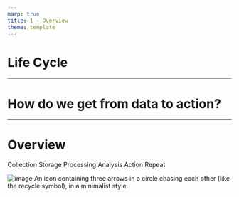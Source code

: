 ```yaml
---
marp: true
title: 1 - Overview
theme: template
---
```


<!-- _class: title-slide -->

# Life Cycle

---

<!-- _class: title-only -->

# How do we get from data to action?

---

<!-- _class: title-two-content-left-center -->

# Overview

Collection
Storage
Processing
Analysis
Action
Repeat

![image An icon containing three arrows in a circle chasing each other (like the recycle symbol), in a minimalist style](images/placeholder.png)
